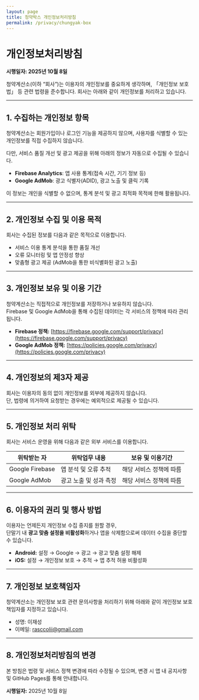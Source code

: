 ```yaml
---
layout: page
title: 청약박스 개인정보처리방침
permalink: /privacy/chungyak-box
---
```


# 개인정보처리방침
**시행일자: 2025년 10월 8일**

청약계산소(이하 “회사”)는 이용자의 개인정보를 중요하게 생각하며, 「개인정보 보호법」 등 관련 법령을 준수합니다. 회사는 아래와 같이 개인정보를 처리하고 있습니다.

---

## 1. 수집하는 개인정보 항목
청약계산소는 회원가입이나 로그인 기능을 제공하지 않으며, 사용자를 식별할 수 있는 개인정보를 직접 수집하지 않습니다.

다만, 서비스 품질 개선 및 광고 제공을 위해 아래의 정보가 자동으로 수집될 수 있습니다.

- **Firebase Analytics**: 앱 사용 통계(접속 시간, 기기 정보 등)
- **Google AdMob**: 광고 식별자(ADID), 광고 노출 및 클릭 기록

이 정보는 개인을 식별할 수 없으며, 통계 분석 및 광고 최적화 목적에 한해 활용됩니다.

---

## 2. 개인정보 수집 및 이용 목적
회사는 수집된 정보를 다음과 같은 목적으로 이용합니다.

- 서비스 이용 통계 분석을 통한 품질 개선  
- 오류 모니터링 및 앱 안정성 향상  
- 맞춤형 광고 제공 (AdMob을 통한 비식별화된 광고 노출)

---

## 3. 개인정보 보유 및 이용 기간
청약계산소는 직접적으로 개인정보를 저장하거나 보유하지 않습니다.  
Firebase 및 Google AdMob을 통해 수집된 데이터는 각 서비스의 정책에 따라 관리됩니다.

- **Firebase 정책:** [https://firebase.google.com/support/privacy](https://firebase.google.com/support/privacy)  
- **Google AdMob 정책:** [https://policies.google.com/privacy](https://policies.google.com/privacy)

---

## 4. 개인정보의 제3자 제공
회사는 이용자의 동의 없이 개인정보를 외부에 제공하지 않습니다.  
단, 법령에 의거하여 요청받는 경우에는 예외적으로 제공될 수 있습니다.

---

## 5. 개인정보 처리 위탁
회사는 서비스 운영을 위해 다음과 같은 외부 서비스를 이용합니다.

| 위탁받는 자 | 위탁업무 내용 | 보유 및 이용기간 |
|--------------|----------------|------------------|
| Google Firebase | 앱 분석 및 오류 추적 | 해당 서비스 정책에 따름 |
| Google AdMob | 광고 노출 및 성과 측정 | 해당 서비스 정책에 따름 |

---

## 6. 이용자의 권리 및 행사 방법
이용자는 언제든지 개인정보 수집 중지를 원할 경우,  
단말기 내 **광고 맞춤 설정을 비활성화**하거나 앱을 삭제함으로써 데이터 수집을 중단할 수 있습니다.

- **Android:** 설정 → Google → 광고 → 광고 맞춤 설정 해제  
- **iOS:** 설정 → 개인정보 보호 → 추적 → 앱 추적 허용 비활성화

---

## 7. 개인정보 보호책임자
청약계산소는 개인정보 보호 관련 문의사항을 처리하기 위해 아래와 같이 개인정보 보호책임자를 지정하고 있습니다.

- 성명: 이재성  
- 이메일: rasccolii@gmail.com  

---

## 8. 개인정보처리방침의 변경
본 방침은 법령 및 서비스 정책 변경에 따라 수정될 수 있으며, 변경 시 앱 내 공지사항 및 GitHub Pages를 통해 안내합니다.

**시행일자:** 2025년 10월 8일
